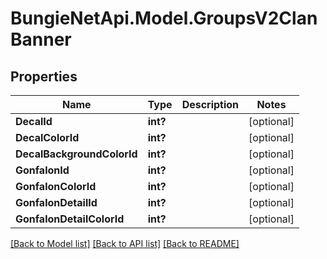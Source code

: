 # BungieNetApi.Model.GroupsV2ClanBanner
## Properties

Name | Type | Description | Notes
------------ | ------------- | ------------- | -------------
**DecalId** | **int?** |  | [optional] 
**DecalColorId** | **int?** |  | [optional] 
**DecalBackgroundColorId** | **int?** |  | [optional] 
**GonfalonId** | **int?** |  | [optional] 
**GonfalonColorId** | **int?** |  | [optional] 
**GonfalonDetailId** | **int?** |  | [optional] 
**GonfalonDetailColorId** | **int?** |  | [optional] 

[[Back to Model list]](../README.md#documentation-for-models) [[Back to API list]](../README.md#documentation-for-api-endpoints) [[Back to README]](../README.md)

